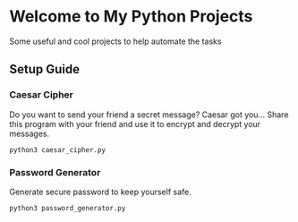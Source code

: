 # Welcome to My Python Projects

Some useful and cool projects to help automate the tasks

## Setup Guide

### Caesar Cipher

Do you want to send your friend a secret message? Caesar got you... Share this program with your friend and use it to encrypt and decrypt your messages.

`python3 caesar_cipher.py`

### Password Generator

Generate secure password to keep yourself safe.

`python3 password_generator.py`
